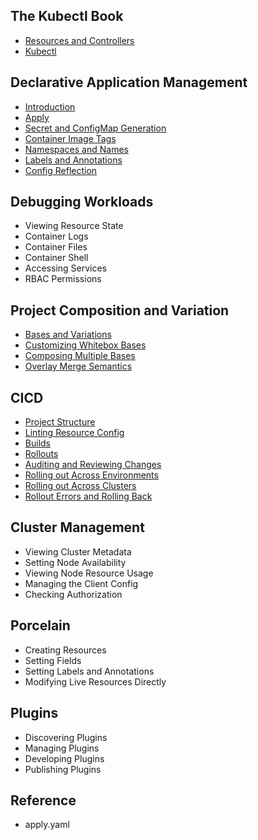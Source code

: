 ## The Kubectl Book

* [Resources and Controllers](pages/book_resources.md)
* [Kubectl](pages/book_kubectl.md)

## Declarative Application Management

* [Introduction](pages/dam_introduction.md)
* [Apply](pages/dam_apply.md)
* [Secret and ConfigMap Generation](pages/dam_generators.md)
* [Container Image Tags](pages/dam_images.md)      
* [Namespaces and Names](pages/dam_namespaces.md)
* [Labels and Annotations](pages/dam_labels.md)
* [Config Reflection](pages/dam_variables.md)

## Debugging Workloads

* Viewing Resource State
* Container Logs
* Container Files
* Container Shell
* Accessing Services
* RBAC Permissions

## Project Composition and Variation

* [Bases and Variations](pages/project_variants.md)
* [Customizing Whitebox Bases](pages/project_whitebox.md)
* [Composing Multiple Bases](pages/project_composition.md)
* [Overlay Merge Semantics](pages/project_merge.md)

## CICD

* [Project Structure](pages/cicd_structure.md)
* [Linting Resource Config](pages/cicd_linting.md)
* [Builds](pages/cicd_builds.md)
* [Rollouts](pages/cicd_rollouts.md)
* [Auditing and Reviewing Changes](pages/cicd_audit.md)
* [Rolling out Across Environments](pages/cicd_environments.md)
* [Rolling out Across Clusters](pages/cdicd_clusters.md)
* [Rollout Errors and Rolling Back](pages/cicd_rollback.md)

## Cluster Management

* Viewing Cluster Metadata
* Setting Node Availability
* Viewing Node Resource Usage
* Managing the Client Config
* Checking Authorization

## Porcelain

* Creating Resources
* Setting Fields
* Setting Labels and Annotations
* Modifying Live Resources Directly

## Plugins

* Discovering Plugins
* Managing Plugins
* Developing Plugins
* Publishing Plugins

## Reference

* apply.yaml